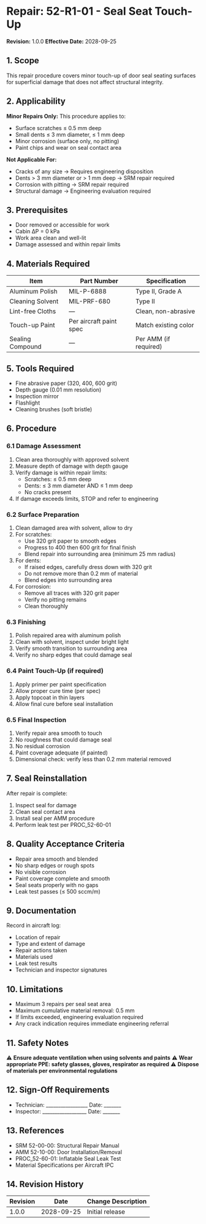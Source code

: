 # Repair: 52-R1-01 - Seal Seat Touch-Up
**Revision:** 1.0.0
**Effective Date:** 2028-09-25

## 1. Scope
This repair procedure covers minor touch-up of door seal seating surfaces for superficial damage that does not affect structural integrity.

## 2. Applicability
**Minor Repairs Only:** This procedure applies to:
- Surface scratches ≤ 0.5 mm deep
- Small dents ≤ 3 mm diameter, ≤ 1 mm deep
- Minor corrosion (surface only, no pitting)
- Paint chips and wear on seal contact area

**Not Applicable For:**
- Cracks of any size → Requires engineering disposition
- Dents > 3 mm diameter or > 1 mm deep → SRM repair required
- Corrosion with pitting → SRM repair required
- Structural damage → Engineering evaluation required

## 3. Prerequisites
- Door removed or accessible for work
- Cabin ΔP = 0 kPa
- Work area clean and well-lit
- Damage assessed and within repair limits

## 4. Materials Required
| Item | Part Number | Specification |
|------|-------------|---------------|
| Aluminum Polish | MIL-P-6888 | Type II, Grade A |
| Cleaning Solvent | MIL-PRF-680 | Type II |
| Lint-free Cloths | — | Clean, non-abrasive |
| Touch-up Paint | Per aircraft paint spec | Match existing color |
| Sealing Compound | — | Per AMM (if required) |

## 5. Tools Required
- Fine abrasive paper (320, 400, 600 grit)
- Depth gauge (0.01 mm resolution)
- Inspection mirror
- Flashlight
- Cleaning brushes (soft bristle)

## 6. Procedure

### 6.1 Damage Assessment
1. Clean area thoroughly with approved solvent
2. Measure depth of damage with depth gauge
3. Verify damage is within repair limits:
   - Scratches: ≤ 0.5 mm deep
   - Dents: ≤ 3 mm diameter AND ≤ 1 mm deep
   - No cracks present
4. If damage exceeds limits, STOP and refer to engineering

### 6.2 Surface Preparation
1. Clean damaged area with solvent, allow to dry
2. For scratches:
   - Use 320 grit paper to smooth edges
   - Progress to 400 then 600 grit for final finish
   - Blend repair into surrounding area (minimum 25 mm radius)
3. For dents:
   - If raised edges, carefully dress down with 320 grit
   - Do not remove more than 0.2 mm of material
   - Blend edges into surrounding area
4. For corrosion:
   - Remove all traces with 320 grit paper
   - Verify no pitting remains
   - Clean thoroughly

### 6.3 Finishing
1. Polish repaired area with aluminum polish
2. Clean with solvent, inspect under bright light
3. Verify smooth transition to surrounding area
4. Verify no sharp edges that could damage seal

### 6.4 Paint Touch-Up (if required)
1. Apply primer per paint specification
2. Allow proper cure time (per spec)
3. Apply topcoat in thin layers
4. Allow final cure before seal installation

### 6.5 Final Inspection
1. Verify repair area smooth to touch
2. No roughness that could damage seal
3. No residual corrosion
4. Paint coverage adequate (if painted)
5. Dimensional check: verify less than 0.2 mm material removed

## 7. Seal Reinstallation
After repair is complete:
1. Inspect seal for damage
2. Clean seal contact area
3. Install seal per AMM procedure
4. Perform leak test per PROC_52-60-01

## 8. Quality Acceptance Criteria
- Repair area smooth and blended
- No sharp edges or rough spots
- No visible corrosion
- Paint coverage complete and smooth
- Seal seats properly with no gaps
- Leak test passes (≤ 500 sccm/m)

## 9. Documentation
Record in aircraft log:
- Location of repair
- Type and extent of damage
- Repair actions taken
- Materials used
- Leak test results
- Technician and inspector signatures

## 10. Limitations
- Maximum 3 repairs per seal seat area
- Maximum cumulative material removal: 0.5 mm
- If limits exceeded, engineering evaluation required
- Any crack indication requires immediate engineering referral

## 11. Safety Notes
⚠️ **Ensure adequate ventilation when using solvents and paints**
⚠️ **Wear appropriate PPE: safety glasses, gloves, respirator as required**
⚠️ **Dispose of materials per environmental regulations**

## 12. Sign-Off Requirements
- Technician: _________________ Date: _______
- Inspector: __________________ Date: _______

## 13. References
- SRM 52-00-00: Structural Repair Manual
- AMM 52-10-00: Door Installation/Removal
- PROC_52-60-01: Inflatable Seal Leak Test
- Material Specifications per Aircraft IPC

## 14. Revision History
| Revision | Date | Change Description |
|----------|------|-------------------|
| 1.0.0 | 2028-09-25 | Initial release |
